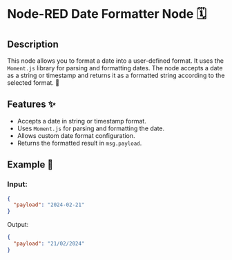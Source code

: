 # Node-RED Date Formatter Node 🗓️

## Description

This node allows you to format a date into a user-defined format. It uses the `Moment.js` library for parsing and formatting dates. The node accepts a date as a string or timestamp and returns it as a formatted string according to the selected format. 🎉

## Features ✨

- Accepts a date in string or timestamp format.
- Uses `Moment.js` for parsing and formatting the date.
- Allows custom date format configuration.
- Returns the formatted result in `msg.payload`.

## Example 📝

### Input:

```json
{
  "payload": "2024-02-21"
}
```

Output:

```json
{
  "payload": "21/02/2024"
}
```
